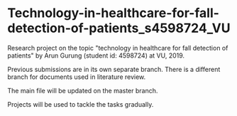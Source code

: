 # Technology-in-healthcare-for-fall-detection-of-patients_s4598724_VU
Research project on the topic "technology in healthcare for fall detection of patients" by Arun Gurung (student id: 4598724) at VU, 2019.

Previous submissions are in its own separate branch. There is a different branch for documents used in literature review.

The main file will be updated on the master branch.

Projects will be used to tackle the tasks gradually.
